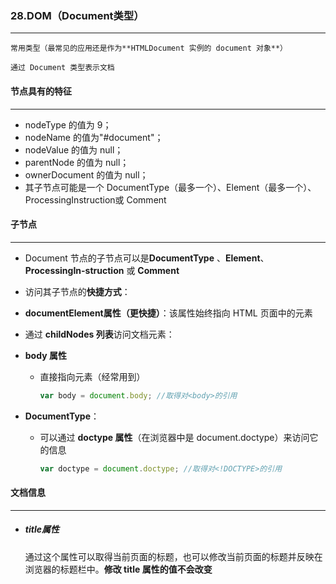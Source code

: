 ### 28.DOM（Document类型）

***

 	常用类型（最常见的应用还是作为**HTMLDocument 实例的 document 对象**）

 	通过 Document 类型表示文档





#### 节点具有的特征

***

- nodeType 的值为 9；
- nodeName 的值为"#document"；
-  nodeValue 的值为 null；
-  parentNode 的值为 null；
-  ownerDocument 的值为 null；
- 其子节点可能是一个 DocumentType（最多一个）、Element（最多一个）、ProcessingInstruction或 Comment





#### 子节点

***

-   Document 节点的子节点可以是**DocumentType** 、**Element**、**ProcessingIn-struction** 或 **Comment** 

-  访问其子节点的**快捷方式**：

  - **documentElement属性（更快捷）**：该属性始终指向 HTML 页面中的<html>元素
  - 通过 **childNodes 列表**访问文档元素：

- **body 属性** 

  - 直接指向<body>元素（经常用到）

    ```javascript
    var body = document.body; //取得对<body>的引用
    ```

- **DocumentType**：

  - 可以通过 **doctype 属性**（在浏览器中是 document.doctype）来访问它的信息

    ```javascript
    var doctype = document.doctype; //取得对<!DOCTYPE>的引用
    ```

    

  

#### 文档信息

***

- ##### title属性

   	通过这个属性可以取得当前页面的标题，也可以修改当前页面的标题并反映在浏览器的标题栏中。**修改 title 属性的值不会改变<title>元素**

  ```javascript
  //设置文档标题 
  document.title = "New page title"; 
  ```

- #####  URL、domain 和 referre属性

  - URL 属性中包含页面完整的 URL（即地址栏中显示的 URL）

  - domain 属性中只包含页面的域名

    - **注意**：

      - **只有 domain 是可以设置的，但不能将这个属性设置为 URL 中不包含的域**）

      - ```javascript
        //假设页面来自 p2p.wrox.com 域 
        document.domain = "wrox.com"; // 成功 
        document.domain = "nczonline.net"; // 出错！
        ```

      - 如果域名一开始是“松散的”（loose），不能将它再设置为“紧绷的”（tight）

  - referrer属性中则保存着链接到当前页面的那个页面的 URL







#### 查找元素

***

- ##### getElementById()

  - 接收一个参数：要取得的元素的 ID（这里的 ID 必须与页面中元素的 id特性（attribute）严格匹配）
  - 返回：如果找到相应的元素则返回该元素（只返回文档中**第一次**出现的元素）；无，则返回 null

- ##### getElementsByTagName()

  - 这个方法接受一个参数：要取得元素的标签名
  - 返回：包含零或多个元素的 NodeList（在 HTML 文档中，这个方法会返回一个 HTMLCollection 对象）

- ##### namedItem()方法

  - 使用这个方法可以通过元素的 name特性取得集合中的项

- **getElementsByName()**：HTMLDocument 类型才有的方法

  - 返回：返回带有给定 name 特性的所有元素





#### 特殊集合

***

-  这些集合都是 **HTMLCollection 对象**

- 访问文档常用的部分的快捷方式：
  - document.anchors，包含文档中所有带 name 特性的<a>元素；
  - document.applets，包含文档中所有的<applet>元素，因为不再推荐使用<applet>元素，所以这个集合已经**不建议**使用；
  -  document.forms，包含文档中所有的<form>元素，和document.getElementsByTagName("form"）得到的结果相同；
  - document.images，包含文档中所有的<img>元素，与 document.getElementsByTagName ("img"）得到的结果相同；
  - document.links，包含文档中所有带 href 特性的<a>元素





#### DOM 一致性检测

***

- ##### document.implementation 属性

- ##### hasFeature()方法

  - 接受两个参数：要检测的 DOM 功能的名称及版本号
  - 缺点：实现者可以自行决定是否与 DOM 规范的不同部分保持一致





#### 文档写入

***

- 将输出流写入到网页中的能力

- ##### write()和 writeln()

  - 接受一个字符串参数：要写入到输出流中的文本（**write()会原样写入，而 writeln()则会在字符串的末尾添加一个换行符（\n））** 

- ##### open()和 close()

  - 用于打开和关闭网页的输出流（在页面加载期间使用 write()或 writeln()方法，则不需要用到这两个方法）